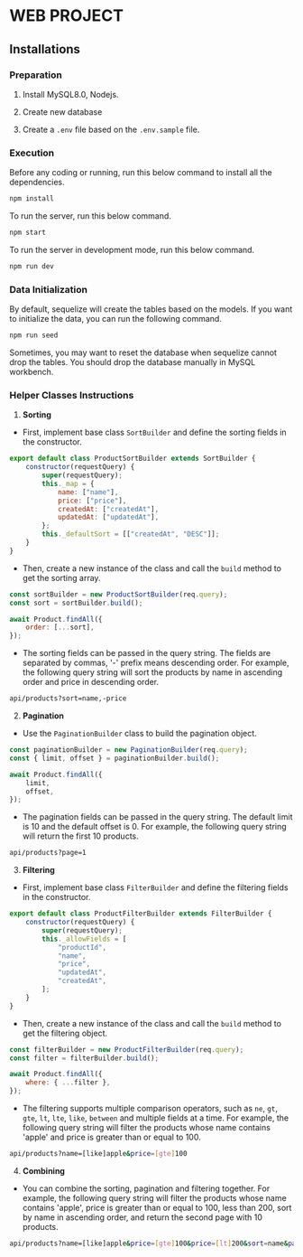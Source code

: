 # WEB PROJECT

## Installations

### Preparation

1. Install MySQL8.0, Nodejs.

2. Create new database

3. Create a `.env` file based on the `.env.sample` file.

### Execution

Before any coding or running, run this below command to install all the dependencies.

```bash
npm install
```

To run the server, run this below command.

```bash
npm start
```

To run the server in development mode, run this below command.

```bash
npm run dev
```

### Data Initialization

By default, sequelize will create the tables based on the models. If you want to initialize the data, you can run the following command.

```bash
npm run seed
```

Sometimes, you may want to reset the database when sequelize cannot drop the tables. You should drop the database manually in MySQL workbench.

### Helper Classes Instructions

1. **Sorting**

-   First, implement base class `SortBuilder` and define the sorting fields in the constructor.

```javascript
export default class ProductSortBuilder extends SortBuilder {
    constructor(requestQuery) {
        super(requestQuery);
        this._map = {
            name: ["name"],
            price: ["price"],
            createdAt: ["createdAt"],
            updatedAt: ["updatedAt"],
        };
        this._defaultSort = [["createdAt", "DESC"]];
    }
}
```

-   Then, create a new instance of the class and call the `build` method to get the sorting array.

```javascript
const sortBuilder = new ProductSortBuilder(req.query);
const sort = sortBuilder.build();

await Product.findAll({
    order: [...sort],
});
```

-   The sorting fields can be passed in the query string. The fields are separated by commas, '-' prefix means descending order. For example, the following query string will sort the products by name in ascending order and price in descending order.

```bash
api/products?sort=name,-price
```

2. **Pagination**

-   Use the `PaginationBuilder` class to build the pagination object.

```javascript
const paginationBuilder = new PaginationBuilder(req.query);
const { limit, offset } = paginationBuilder.build();

await Product.findAll({
    limit,
    offset,
});
```

-   The pagination fields can be passed in the query string. The default limit is 10 and the default offset is 0. For example, the following query string will return the first 10 products.

```bash
api/products?page=1
```

3. **Filtering**

-   First, implement base class `FilterBuilder` and define the filtering fields in the constructor.

```javascript
export default class ProductFilterBuilder extends FilterBuilder {
    constructor(requestQuery) {
        super(requestQuery);
        this._allowFields = [
            "productId",
            "name",
            "price",
            "updatedAt",
            "createdAt",
        ];
    }
}
```

-   Then, create a new instance of the class and call the `build` method to get the filtering object.

```javascript
const filterBuilder = new ProductFilterBuilder(req.query);
const filter = filterBuilder.build();

await Product.findAll({
    where: { ...filter },
});
```

-   The filtering supports multiple comparison operators, such as `ne`, `gt`, `gte`, `lt`, `lte`, `like`, `between` and multiple fields at a time. For example, the following query string will filter the products whose name contains 'apple' and price is greater than or equal to 100.

```bash
api/products?name=[like]apple&price=[gte]100
```

4. **Combining**

-   You can combine the sorting, pagination and filtering together. For example, the following query string will filter the products whose name contains 'apple', price is greater than or equal to 100, less than 200, sort by name in ascending order, and return the second page with 10 products.

```bash
api/products?name=[like]apple&price=[gte]100&price=[lt]200&sort=name&page=2&size=10
```
